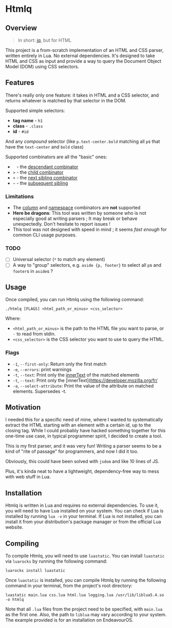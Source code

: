 
# Htmlq

## Overview

> In short: [jq](https://jqlang.github.io/jq/), but for HTML

This project is a from-scratch implementation of an HTML and CSS parser, written entirely in Lua. No external dependencies. It's designed to take HTML and CSS as input and provide a way to query the Document Object Model (DOM) using CSS selectors.

## Features

There's really only one feature: it takes in HTML and a CSS selector, and returns whatever is matched by that selector in the DOM.

Supported simple selectors:
* **tag name** - `h1`
* **class** - `.class`
* **id** - `#id`

And any _compound_ selector (like `p.text-center.bold` matching all `p`s that have the `text-center` and `bold` class)


Supported combinators are all the "basic" ones:
* ` ` - the [descendant combinator](https://developer.mozilla.org/en-US/docs/Learn_web_development/Core/Styling_basics/Combinators#descendant_combinator)
* `>` - the [child combinator](https://developer.mozilla.org/en-US/docs/Learn_web_development/Core/Styling_basics/Combinators#child_combinator)
* `+` - the [next sibling combinator](https://developer.mozilla.org/en-US/docs/Learn_web_development/Core/Styling_basics/Combinators#next-sibling_combinator)
* `~` - the [subsequent sibling](https://developer.mozilla.org/en-US/docs/Learn_web_development/Core/Styling_basics/Combinators#subsequent-sibling_combinator)


### Limitations

* The [column](https://developer.mozilla.org/en-US/docs/Web/CSS/CSS_selectors/Selectors_and_combinators#column_combinator) and [namespace](https://developer.mozilla.org/en-US/docs/Web/CSS/CSS_selectors/Selectors_and_combinators#namespace_separator) combinators are **not** supported
* **Here be dragons**: This tool was written by someone who is not especially good at writing parsers ; It may break or behave unexpectedly. Don't hesitate to report issues !
* This tool was not designed with speed in mind ; it seems _fast enough_ for common CLI usage purposes.

### TODO

- [ ] Universal selector (`*` to match any element)
- [ ] A way to "group" selectors, e.g. `aside {p, footer}` to select all `p`s and `footer`s in `aside`s ? 

## Usage

Once compiled, you can run Htmlq using the following command:

```
./htmlq [FLAGS] <html_path_or_minus> <css_selector>
```

Where:

*   `<html_path_or_minus>` is the path to the HTML file you want to parse, or `-` to read from stdin.
*   `<css_selector>` is the CSS selector you want to use to query the HTML.

### Flags

*   `-1`, `--first-only`: Return only the first match
*   `-e`, `--errors`: print warnings
*   `-t`, `--text`: Print only the [innerText](https://developer.mozilla.org/fr/docs/Web/API/HTMLElement/innerText) of the matched elements
*   `-t`, `--text`: Print only the [innerText](https://developer.mozilla.org/fr/
*   `-a`, `--select-attribute`: Print the value of the attribute on matched elements. Supersedes -t.

## Motivation

I needed this for a specific need of mine, where I wanted to systematically extract the HTML starting with an element with a certain id, up to the closing tag. While I could probably have hacked something together for this one-time use case, in typical programmer spirit, I decided to create a tool.

This is my first parser, and it was very fun!
Writing a parser seems to be a kind of "rite of passage" for programmers, and now I did it too.

Obviously, this could have been solved with `jsdom` and like 10 lines of JS.

Plus, it's kinda neat to have a lightweight, dependency-free way to mess with web stuff in Lua.


## Installation

Htmlq is written in Lua and requires no external dependencies. To use it, you will need to have Lua installed on your system. You can check if Lua is installed by running `lua -v` in your terminal. If Lua is not installed, you can install it from your distribution's package manager or from the official Lua website.

## Compiling

To compile Htmlq, you will need to use `luastatic`. You can install `luastatic` via `luarocks` by running the following command:

```
luarocks install luastatic
```

Once `luastatic` is installed, you can compile Htmlq by running the following command in your terminal, from the project's root directory:

```
luastatic main.lua css.lua html.lua logging.lua /usr/lib/liblua5.4.so -o htmlq
```

Note that all `.lua` files from the project need to be specified, with `main.lua` as the first one. Also, the path to `liblua` may vary according to your system. The example provided is for an installation on EndeavourOS.
